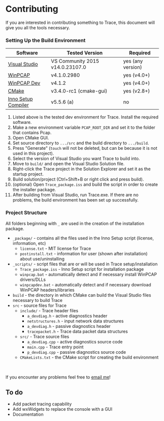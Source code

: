 # Contributing
If you are interested in contributing something to Trace, this document will give you all the tools necessary.

### Setting Up the Build Environment

Software | Tested Version | Required
--- | --- | ---
[Visual Studio](https://www.visualstudio.com/en-us/downloads/download-visual-studio-vs.aspx) | VS Community 2015 v14.0.23107.0 | yes (any version)
[WinPCAP](https://www.winpcap.org/install/default.htm) | v4.1.0.2980 | yes (v4.0+)
[WinPCAP Dev](https://www.winpcap.org/devel.htm) | v4.1.2 | yes (v4.0+)
[CMake](https://cmake.org/) | v3.4.0-rc1 (cmake-gui) | yes (v2.8+)
[Inno Setup Compiler](http://www.jrsoftware.org/isinfo.php) | v5.5.6 (a) | no


<ol>
	<li>Listed above is the tested dev environment for Trace. Install the required software.</li>
	<li>Make a new environment variable <code>PCAP_ROOT_DIR</code> and set it to the folder that contains Pcap.</li>
	<li>Open CMake GUI.</li>
	<li>Set source directory to <code>.../src</code> and the build directory to <code>.../build</code>.</li>
	<li>Press "Generate" (<code>touch</code> will not be deleted, but can be because it is not used in this project).</li>
	<li>Select the version of Visual Studio you want Trace to build into.</li>
	<li>Move to <code>build/</code> and open the Visual Studio Solution file.</li>
	<li>Right-click the Trace project in the Solution Explorer and set it as the startup project.</li>
	<li>Build solution/project (Ctrl+Shift+B or right click and press build).</li>
	<li>(optional) Open <code>Trace_package.iss</code> and build the script in order to create the installer package.</li>
	<li>After building from Visual Studio, run Trace.exe. If there are no problems, the build environment has been set up successfully.</li>
</ol>

### Project Structure
All folders beginning with <code>_</code> are used in the creation of the installation package.
- <code>_package/</code> - contains all the files used in the Inno Setup script (license, information, etc)
	- <code>license.txt</code> - MIT license for Trace
    - <code>postinstall.txt</code> - information for user  (shown after installation) about use/uninstalling
- <code>_scripts/</code> - script files that are or will be used in Trace setup/installation
	- <code>Trace_package.iss</code> - Inno Setup script for installation package
    - <code>winpcap.bat</code> - automatically detect and if necessary install WinPCAP drivers/DLLs
	- <code>winpcapdev.bat</code> - automatically detect and if necessary download WinPCAP headers/libraries
- <code>build</code> - the directory in which CMake can build the Visual Studio files necessary to build Trace
- <code>src</code> - source files for Trace
	- <code>include/</code> - Trace header files
		- <code>a_devdiag.h</code> - active diagnostics header
		- <code>netstructures.h</code> - input network data structures
		- <code>a_devdiag.h</code> - passive diagnostics header
		- <code>tracepacket.h</code> - Trace data packet data structures
	- <code>src/</code> - Trace source files
    	- <code>a_devdiag.cpp</code> - active diagnostics source code
    	- <code>main.cpp</code> - Trace entry point
    	- <code>p_devdiag.cpp</code> - passive diagnostics source code
	- <code>CMakeLists.txt</code> - the CMake script for creating the build environment

<br><br>If you encounter any problems feel free to <a href="mailto:mwebbmwebb@gmail.com">email me</a>!<br>

## To do
- Add packet tracing capability
- Add wxWidgets to replace the console with a GUI
- Documentation
